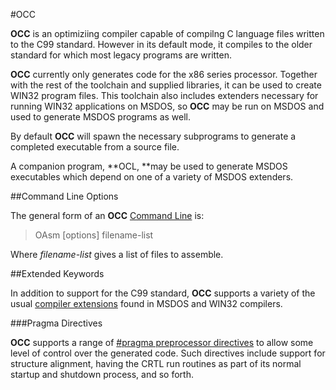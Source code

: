 #OCC

 
 **OCC** is an optimiziing compiler capable of compilng C language files written to the C99 standard.  However in its default mode, it compiles to the older standard for which most legacy programs are written.
 
 **OCC** currently only generates code for the x86 series processor.  Together with the rest of the toolchain and supplied libraries, it can be used to create WIN32 program files.  This toolchain also includes extenders necessary for running WIN32 applications on MSDOS, so **OCC** may be run on MSDOS and used to generate MSDOS programs as well.
 
 By default **OCC** will spawn the necessary subprograms to generate a completed executable from a source file.
 
 A companion program, **OCL, **may be used to generate MSDOS executables which depend on one of a variety of MSDOS extenders.


##Command Line Options

 
 The general form of an **OCC** [Command Line](OCC%20Command%20Line.html) is:
 
> OAsm \[options\] filename-list
 
 Where _filename-list_ gives a list of files to assemble.


##Extended Keywords
 

 In addition to support for the C99 standard, **OCC** supports a variety of the usual [compiler extensions](OCC%20Extended%20Keywords.html) found in MSDOS and WIN32 compilers.


##\#Pragma Directives

 
 **OCC** supports a range of [#pragma preprocessor directives](OCC%20Pragma%20Directives.html) to allow some level of control over the generated code.  Such directives include support for structure alignment, having the CRTL run routines
 as part of its normal startup and shutdown process, and so forth.
 
 
 